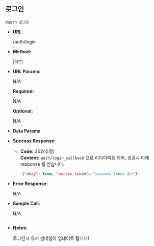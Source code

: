 **로그인**
----

    Oauth 로그인

* **URL**

  /auth/login

* **Method:**
  
  |`GET`|
  
*  **URL Params:**
    
    N/A

   **Required:**
 
    N/A

   **Optional:**
 
    N/A

* **Data Params**



* **Success Response:**
  
  * **Code:** 302(추정) <br />
    **Content:** `auth/login_callback` 으로 리다이렉트 되며, 성공시 아래 response 를 받습니다.
    
  ```json
      {"okay": true, "access_token": "<access token 값>"}
   ```    
 
* **Error Response:**

  N/A

* **Sample Call:**

  N/A
   ```
* **Notes:**

   로그인시 유저 썸네일이 업데이트 됩니다!
